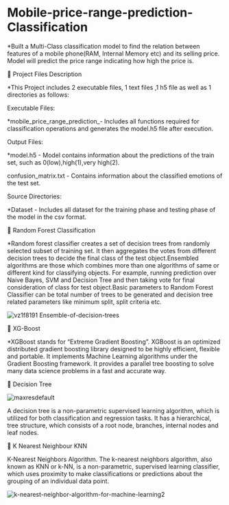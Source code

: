 # Mobile-price-range-prediction-Classification

*Built a Multi-Class classification model to find the relation between features of a mobile phone(RAM, Internal Memory etc) and its selling price. Model will predict the price range indicating how high the price is.

💾 Project Files Description

*This Project includes 2 executable files, 1 text files ,1 h5 file as well as 1 directories as follows:

Executable Files:

*mobile_price_range_prediction_- Includes all functions required for classification operations and generates the model.h5 file after execution.

Output Files:

*model.h5 - Model contains information about the predictions of the train set, such as 0(low),high(1),very high(2).

confusion_matrix.txt - Contains information about the classified emotions of the test set.

Source Directories:

*Dataset - Includes all dataset for the training phase and testing phase of the model in the csv format.

📖 Random Forest Classification

*Random forest classifier creates a set of decision trees from randomly selected subset of training set. It then aggregates the votes from different decision trees to decide the final class of the test object.Ensembled algorithms are those which combines more than one algorithms of same or different kind for classifying objects. For example, running prediction over Naive Bayes, SVM and Decision Tree and then taking vote for final consideration of class for test object.Basic parameters to Random Forest Classifier can be total number of trees to be generated and decision tree related parameters like minimum split, split criteria etc.

![vz1f8191 Ensemble-of-decision-trees](https://user-images.githubusercontent.com/120657228/230440242-0a3a06d7-c39b-4a39-b158-e21bc6d37702.png)

📖 XG-Boost

*XGBoost stands for “Extreme Gradient Boosting”. XGBoost is an optimized distributed gradient boosting library designed to be highly efficient, flexible and portable. It implements Machine Learning algorithms under the Gradient Boosting framework. It provides a parallel tree boosting to solve many data science problems in a fast and accurate way.

📖 Decision Tree

![maxresdefault](https://user-images.githubusercontent.com/120657228/230441582-e14a6e5f-f988-4f00-9d09-5510057db3d0.jpg)

A decision tree is a non-parametric supervised learning algorithm, which is utilized for both classification and regression tasks. It has a hierarchical, tree structure, which consists of a root node, branches, internal nodes and leaf nodes.

📖 K Nearest Neighbour KNN

K-Nearest Neighbors Algorithm. The k-nearest neighbors algorithm, also known as KNN or k-NN, is a non-parametric, supervised learning classifier, which uses proximity to make classifications or predictions about the grouping of an individual data point.

![k-nearest-neighbor-algorithm-for-machine-learning2](https://user-images.githubusercontent.com/120657228/230443452-dc4a9d91-1a0c-411b-a218-f16473d30639.png)




